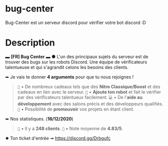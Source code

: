 # bug-center
Bug-Center est un serveur discord pour vérifier votre bot discord :D
# Description
▬ __**[FR] Bug Center**__ ▬
● L'un des principaux sujets du serveur est de trouver des bugs sur les robots Discord.
Une équipe de vérificateurs talentueuse et qui s'agrandit celons les besoins des clients.

➥ Je vais te donner **4 arguments** pour que tu nous rejoignes !
> `🎁` • De nombreux cadeaux tels que des **Nitro Classique/Boost** et des cadeaux en lien avec le serveur.
> `🤖` • **Ajoute ton robot** et fait le vérifier par des vérificateurs talentueux facilement.
> `💻` • De l'**aide au développement** avec des salons précis et des développeurs qualifiés.
> `📌` • Possibilité de **promouvoir** vos projets en étant client.

➥ Nos statistiques. (**16/12/2020**)
> `👤` • Il y a **248 clients**.
> `📘` • Note moyenne de **4.83/5**.

✸ Ton ticket d'entrée ➟ https://discord.gg/Drbgufc
